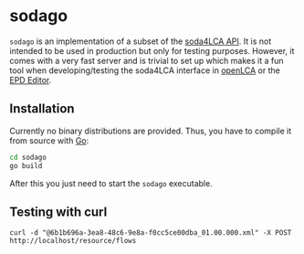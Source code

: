 # sodago
`sodago` is an implementation of a subset of the
[soda4LCA API](https://bitbucket.org/okusche/soda4lca). It is not intended to
be used in production but only for testing purposes. However, it comes with
a very fast server and is trivial to set up which makes it a fun tool when
developing/testing the soda4LCA interface in 
[openLCA](https://github.com/GreenDelta/olca-app) or the
[EPD Editor](https://github.com/GreenDelta/epd-editor). 

## Installation
Currently no binary distributions are provided. Thus, you have to compile it
from source with [Go](https://golang.org):

```bash
cd sodago
go build
```

After this you just need to start the `sodago` executable.

## Testing with curl

```
curl -d "@6b1b696a-3ea8-48c6-9e8a-f0cc5ce00dba_01.00.000.xml" -X POST http://localhost/resource/flows
```
